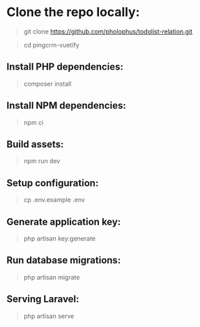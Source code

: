 # **Clone the repo locally:**

> git clone https://github.com/pholophus/todolist-relation.git 

> cd pingcrm-vuetify

## **Install PHP dependencies:**
> composer install

## **Install NPM dependencies:**
> npm ci

## **Build assets:**
> npm run dev

## **Setup configuration:**
> cp .env.example .env

## **Generate application key:**
> php artisan key:generate

## **Run database migrations:**
> php artisan migrate

## **Serving Laravel:**
> php artisan serve
